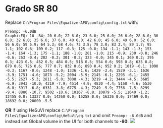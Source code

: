 # Grado SR 80
Replace `C:\Program Files\EqualizerAPO\config\config.txt` with:
```
Preamp: -6.0dB
GraphicEQ: 10 -84; 20 6.0; 22 6.0; 23 6.0; 25 6.0; 26 6.0; 28 6.0; 30 6.0; 32 6.0; 35 6.0; 37 6.0; 40 6.0; 42 6.0; 45 6.0; 49 6.0; 52 6.0; 56 6.0; 59 5.9; 64 5.3; 68 4.6; 73 3.8; 78 3.0; 83 2.4; 89 1.7; 95 1.1; 102 0.6; 109 0.2; 117 -0.3; 125 -0.8; 134 -1.1; 143 -1.3; 153 -1.4; 164 -1.3; 175 -1.1; 188 -1.0; 201 -1.0; 215 -0.9; 230 -0.8; 246 -0.6; 263 -0.4; 282 -0.2; 301 -0.2; 323 -0.0; 345 0.1; 369 0.2; 395 0.3; 423 0.5; 452 0.5; 484 0.5; 518 0.5; 554 0.6; 593 0.8; 635 0.8; 679 0.6; 726 0.6; 777 0.7; 832 0.6; 890 0.4; 952 0.2; 1019 -0.1; 1090 -0.3; 1167 -0.6; 1248 -1.0; 1336 -1.6; 1429 -2.4; 1529 -3.1; 1636 -3.9; 1751 -4.6; 1873 -5.2; 2004 -5.9; 2145 -6.1; 2295 -6.1; 2455 -5.5; 2627 -5.3; 2811 -5.0; 3008 -4.3; 3219 -4.2; 3444 -4.5; 3685 -6.9; 3943 -10.0; 4219 -7.9; 4514 -4.9; 4830 -4.4; 5168 -4.6; 5530 -6.0; 5917 -6.8; 6331 -3.8; 6775 -4.3; 7249 -5.9; 7756 -7.5; 8299 -9.4; 8880 -10.7; 9502 -10.6; 10167 -8.8; 10879 -5.5; 11640 -1.2; 12455 0.0; 13327 0.0; 14260 0.0; 15258 0.0; 16326 0.0; 17469 0.0; 18692 0.0; 20000 -5.5
```
**OR** if using HeSuVi replace `C:\Program Files\EqualizerAPO\config\HeSuVi\eq.txt` and omit `Preamp: -6.0dB` and instead set Global volume in the UI for both channels to **-60**.
![](https://raw.githubusercontent.com/jaakkopasanen/AutoEq/master/results/SBAF-Serious/headphoncecom/onear/Grado%20SR%2080/Grado%20SR%2080.png)